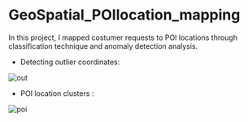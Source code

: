 # GeoSpatial_POIlocation_mapping
In this project, I mapped costumer requests to POI locations through classification technique and anomaly detection analysis. 

* Detecting outlier coordinates:

![out](https://user-images.githubusercontent.com/22400053/42591855-e50ed0c0-8515-11e8-9c24-e02aa9888410.jpg)

* POI location clusters :

![poi](https://user-images.githubusercontent.com/22400053/42591765-ab3a15da-8515-11e8-97df-f758b4667ce2.jpg)

